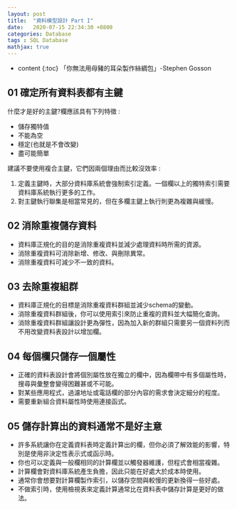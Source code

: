 ```yaml
---
layout: post
title:  "資料模型設計 Part I"
date:   2020-07-15 22:34:30 +0800
categories: Database
tags : SQL Database
mathjax: true
---
```

* content 
{:toc}
「你無法用母豬的耳朵製作絲綢包」-Stephen Gosson




## 01 確定所有資料表都有主鍵
什麼才是好的主鍵?欄應該具有下列特徵 : 
* 儲存獨特值
* 不能為空
* 穩定(也就是不會改變)
* 盡可能簡單

建議不要使用複合主鍵，它們因兩個理由而比較沒效率 :
1. 定義主鍵時，大部分資料庫系統會強制索引定義。一個欄以上的獨特索引需要資料庫系統執行更多的工作。
2. 對主鍵執行聯集是相當常見的，但在多欄主鍵上執行則更為複雜與緩慢。

## 02 消除重複儲存資料
* 資料庫正規化的目的是消除重複資料並減少處理資料時所需的資源。
* 消除重複資料可消除新增、修改、與刪除異常。
* 消除重複資料可減少不一致的資料。

## 03 去除重複組群
* 資料庫正規化的目標是消除重複資料群組並減少schema的變動。
* 消除重複資料群組後，你可以使用索引來防止重複的資料並大幅簡化查詢。
* 消除重複資料群組讓設計更為彈性，因為加入新的群組只需要另一個資料列而不用改變資料表設計以增加欄。

## 04 每個欄只儲存一個屬性
* 正確的資料表設計會將個別屬性放在獨立的欄中，因為欄帶中有多個屬性時，搜尋與彙整會變得困難甚或不可能。 
* 對某些應用程式，過濾地址或電話欄的部分內容的需求會決定細分的程度。
* 需要重新組合資料屬性時使用連接函式。

## 05 儲存計算出的資料通常不是好主意
* 許多系統讓你在定義資料表時定義計算出的欄，但你必須了解效能的影響，特別是使用非決定性表示式或函示時。
* 你也可以定義與一般欄相同的計算欄並以觸發器維護，但程式會相當複雜。
* 計算欄會對資料庫系統產生負擔，因此只能在好處大於成本時使用。
* 通常你會想要對計算欄製作索引，以儲存空間與較慢的更新換得一些好處。
* 不做索引時，使用檢視表來定義計算通常比在資料表中儲存計算是更好的做法。
